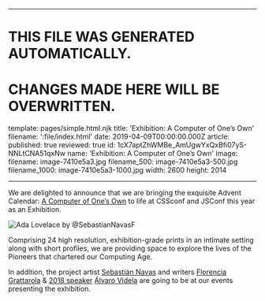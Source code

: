 ----

# THIS FILE WAS GENERATED AUTOMATICALLY.
# CHANGES MADE HERE WILL BE OVERWRITTEN.

template: pages/simple.html.njk
title: 'Exhibition: A Computer of One’s Own'
filename: ':file/index.html'
date: 2019-04-09T00:00:00.000Z
article:
  published: true
  reviewed: true
  id: 1cX7aptZhWMBe_AmUgwYxQxBfi07yS-NNLtCNA51qxNw
  name: 'Exhibition: A Computer of One’s Own'
  image:
    filename: image-7410e5a3.jpg
    filename_500: image-7410e5a3-500.jpg
    filename_1000: image-7410e5a3-1000.jpg
    width: 2600
    height: 2014

----


We are delighted to announce that we are bringing the exquisite Advent
Calendar: [A Computer of One’s Own](https://medium.com/a-computer-of-ones-own)
to life at CSSconf and JSConf this year as an Exhibition.

![Ada Lovelace by @SebastianNavasF](contents:images/cms/image-7410e5a3.jpg)

Comprising 24 high resolution, exhibition-grade prints in an intimate setting
along with short profiles, we are providing space to explore the lives of the
Pioneers that chartered our Computing Age.

In addition, the project artist [Sebastián
Navas](https://twitter.com/SebastianNavasF) and writers [Florencia
Grattarola](https://twitter.com/flograttarola) & [2018
speaker](https://www.youtube.com/watch?v=JrjbX-KX6wQ) [Álvaro
Videla](https://twitter.com/old_sound) are going to be at our events presenting
the exhibition.


